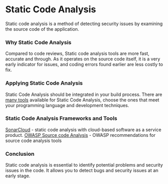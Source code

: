 # Static Code Analysis

Static code analysis is a method of detecting security issues by examining the source code of the application.

### Why Static Code Analysis <a href="#why-static-code-analysis" id="why-static-code-analysis"></a>

Compared to code reviews, Static code analysis tools are more fast, accurate and through. As it operates on the source code itself, it is a very early indicator for issues, and coding errors found earlier are less costly to fix.

### Applying Static Code Analysis <a href="#applying-static-code-analysis" id="applying-static-code-analysis"></a>

Static Code Analysis should be integrated in your build process. There are [many tools](https://owasp.org/www-community/Source\_Code\_Analysis\_Tools) available for Static Code Analysis, choose the ones that meet your programming language and development techniques.

### Static Code Analysis Frameworks and Tools <a href="#static-code-analysis-frameworks-and-tools" id="static-code-analysis-frameworks-and-tools"></a>

[SonarCloud](https://sonarcloud.io/) - static code analysis with cloud-based software as a service product. [OWASP Source code Analysis](https://owasp.org/www-community/Source\_Code\_Analysis\_Tools) - OWASP recommendations for source code analysis tools

### Conclusion <a href="#conclusion" id="conclusion"></a>

Static code analysis is essential to identify potential problems and security issues in the code. It allows you to detect bugs and security issues at an early stage.
